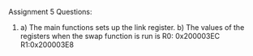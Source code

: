 Assignment 5 Questions:

1)
	a) The main functions sets up the link register.
	b) The values of the registers when the swap function is run is R0: 0x200003EC  R1:0x200003E8